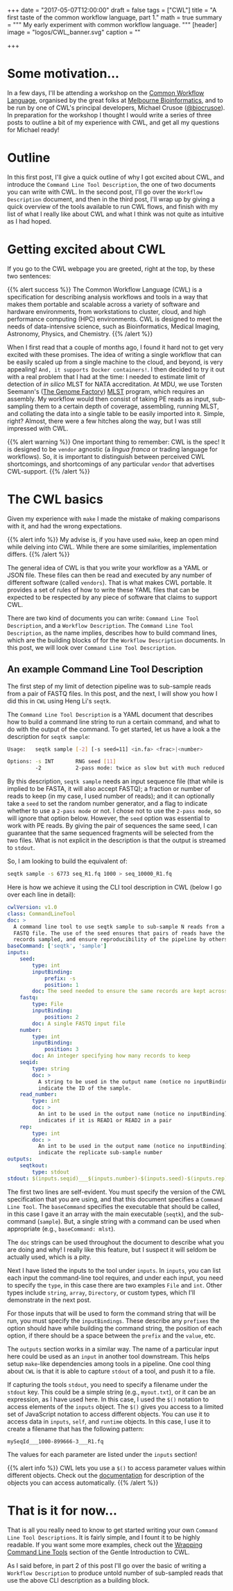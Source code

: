 +++
date = "2017-05-07T12:00:00"
draft = false
tags = ["CWL"]
title = "A first taste of the common workflow language, part 1."
math = true
summary = """
My early experiment with common workflow language.
"""
[header]
image = "logos/CWL_banner.svg"
caption = ""

+++

# Some motivation...

In a few days, I'll be attending a workshop on the 
[Common Workflow Language]((http://www.commonwl.org/)), organised by the
great folks at [Melbourne Bioinformatics]( http://www.melbournebioinformatics.org.au), 
and to be run by one of CWL's principal developers, Michael Crusoe
([@biocrusoe](https://twitter.com/biocrusoe)). In preparation for the workshop
I thought I would write a series of three posts to outline a bit of my
experience with CWL, and get all my questions for Michael ready!

# Outline

In this first post, I'll give a quick outline of why I got excited about
CWL, and introduce the `Command Line Tool Description`, the one of two
documents you can write with CWL. In the second post, I'll go over the 
`Workflow Description` document, and then in the third post, I'll 
wrap up by giving a quick overview of the tools available to run 
CWL flows, and finish with my list of what I really like 
about CWL and what I think was not quite as intuitive as I had hoped.

# Getting excited about CWL

If you go to the CWL webpage you are greeted, right at the top, by these two 
sentences:

{{% alert success %}}
The Common Workflow Language (CWL) is a specification for describing analysis workflows and tools in a way that makes them portable and scalable across a variety of software and hardware environments, from workstations to cluster, cloud, and high performance computing (HPC) environments. CWL is designed to meet the needs of data-intensive science, such as Bioinformatics, Medical Imaging, Astronomy, Physics, and Chemistry.
{{% /alert %}}

When I first read that a couple of months ago, I found it hard not to get 
very excited with these promises. The idea of 
writing a single workflow that can be easily scaled up from a single
machine to the cloud, and beyond, is very appealing! `And, it supports Docker
containers!`. I then decided to try it out 
with a real problem that I had at the time: I needed to estimate limit of 
detection of *in silico* MLST for NATA accreditation. At MDU, we use 
Torsten Seemann's ([The Genome Factory](https://thegenomefactory.blogspot.com.au/))
[MLST](https://github.com/tseemann/mlst) program, which requires an assembly.
My workflow would then consist of taking PE reads as input, sub-sampling 
them to a certain depth of coverage, assembling, running MLST, and collating
the data into a single table to be easily imported into `R`. Simple, right? 
Almost, there were a few hitches along the way, but I was still impressed 
with CWL.

{{% alert warning %}}
One important thing to remember: CWL is the spec! It is designed to be `vendor`
agnostic (a *lingua franca* or trading language for workflows). So, it is 
important to distinguish between perceived CWL shortcomings, and
shortcomings of any particular `vendor` that advertises CWL-support.
{{% /alert %}}

# The CWL basics

Given my experience with `make` I made the mistake of making comparisons with it, 
and had the wrong expectations. 

{{% alert info %}}
My advise is, if you have used `make`, keep an open mind while delving into CWL.
While there are some similarities, implementation differs.
{{% /alert %}}

The general idea of CWL is that you write your workflow as a YAML or JSON 
file. These files can then be read and executed by any number of 
different software (called `vendors`). That is what makes CWL portable.
It provides a set of rules of how to write these YAML files that 
can be expected to be respected by any piece of software that claims to 
support CWL.

There are two kind of documents you can write: `Command Line Tool
Description`, and a `Workflow Description`. The `Command Line Tool 
Description`, as the name implies, describes how to build 
command lines, which are the building blocks of for the `Workflow
Description` documents. In this post, we will look 
over `Command Line Tool Description`.

## An example Command Line Tool Description

The first step of my limit of detection pipeline was to sub-sample reads
from a pair of FASTQ files. In this post, and the next, I will show you
how I did this in `CWL` using Heng Li's `seqtk`. 

The `Command Line Tool Description` is a YAML document that describes how
to build a command line string to run a certain command, and what to do
with the output of the command. To get started, let us have a look a the
description for `seqtk sample`:

```bash
Usage:   seqtk sample [-2] [-s seed=11] <in.fa> <frac>|<number>

Options: -s INT       RNG seed [11]
         -2           2-pass mode: twice as slow but with much reduced memory
```

By this description, `seqtk sample` needs an input sequence file (that while 
is implied to be FASTA, it will also accept FASTQ); a fraction or number of
reads to keep (in my case, I used number of reads); and it can optionally
take a `seed` to set the random number generator, and a flag to indicate
whether to use a `2-pass mode` or not. I chose not to use the `2-pass mode`, 
so will ignore that option below. However, the `seed` option was essential
to work with PE reads. By giving the pair of sequences the same seed, I 
can guarantee that the same sequenced fragments will be selected from the
two files. What is not explicit in the description is that the output is 
streamed to `stdout`.

So, I am looking to build the equivalent of:

```bash
seqtk sample -s 6773 seq_R1.fq 1000 > seq_10000_R1.fq
```

Here is how we achieve it using the CLI tool description in CWL (below
I go over each line in detail):

```yaml
cwlVersion: v1.0
class: CommandLineTool
doc: >
  A command line tool to use seqtk sample to sub-sample N reads from a single
  FASTQ file. The use of the seed ensures that pairs of reads have the same
  records sampled, and ensure reproducibility of the pipeline by others.
baseCommand: ['seqtk', 'sample']
inputs:
    seed:
        type: int
        inputBinding:
            prefix: -s
            position: 1
        doc: The seed needed to ensure the same records are kept across PE files
    fastq:
        type: File
        inputBinding:
            position: 2
        doc: A single FASTQ input file
    number:
        type: int
        inputBinding:
            position: 3
        doc: An integer specifying how many records to keep
    seqid: 
        type: string
        doc: >
          A string to be used in the output name (notice no inputBinding) to 
          indicate the ID of the sample.
    read_number: 
        type: int
        doc: >
          An int to be used in the output name (notice no inputBinding) that 
          indicates if it is READ1 or READ2 in a pair
    rep: 
        type: int
        doc: >
          An int to be used in the output name (notice no inputBinding) to 
          indicate the replicate sub-sample number
outputs:
    seqtkout:
        type: stdout
stdout: $(inputs.seqid)___$(inputs.number)-$(inputs.seed)-$(inputs.rep)___R$(inputs.read_number).fq
```

The first two lines are self-evident. You must specify the version of the 
CWL specification that you are using, and that this document specifies a 
`Command Line Tool`. The `baseCommand` specifies the executable that 
should be called, in this case I gave it an array with the main executable
(`seqtk`), and the sub-command (`sample`). But, a single string with a 
command can be used when appropriate (e.g., `baseCommand: mlst`).

The `doc` strings can be used throughout the document to describe what you are
doing and why! I really like this feature, but I suspect it will seldom be 
actually used, which is a pity.

Next I have listed the inputs to the tool under `inputs`.
In `inputs`, you can list each input the command-line tool requires, and under
each input, you need to specify the `type`, in this case there are two
examples `File` and `int`. Other types include `string`, `array`, 
`Directory`, or custom types, which I'll demonstrate in the next post. 

For those inputs that will be used to form the command string that will 
be run, you must specify the `inputBindings`. These describe any 
`prefixes` the option should have while building the command string, 
the position of each option, if there should be a space between the `prefix`
and the `value`, etc.

The `outputs` section works in a similar way. The name of a particular input
here could be used as an `input` in another tool downstream. This helps setup
`make`-like dependencies among tools in a pipeline. One cool thing about `CWL`
is that it is able to capture `stdout` of a tool, and push it to a file.

If capturing the tools `stdout`, you need to specify a filename 
under the `stdout` key. This could be a simple string (e.g., `myout.txt`), 
or it can be an expression, as I have used here. In this case, I used the
`$()` notation to access elements of the `inputs` object. The `$()` gives you 
access to a limited set of JavaScript notation to access different objects.
You can use it to access data in `inputs`, `self`, and `runtime` objects. 
In this case, I use it to create a filename that has the following pattern:

```
mySeqId___1000-899666-3___R1.fq
```

The values for each parameter are listed under the `inputs` section!

{{% alert info %}}
CWL lets you use a `$()` to access parameter values within different
objects. Check out the
[documentation](http://www.commonwl.org/v1.0/Workflow.html) for description
of the objects you can access automatically.
{{% /alert %}}

# That is it for now...

That is all you really need to know to get started writing your own
`Command Line Tool Descriptions`. It is fairly simple, and I fount it to be
highly readable. If you want some more examples, check out the 
[Wrapping Command Line Tools](http://www.commonwl.org/v1.0/UserGuide.html#Wrapping_Command_Line_Tools) 
section of the Gentle Introduction to CWL.

As I said before, in part 2 of this post I'll go over the basic 
of writing a `Workflow Description` to produce untold number of
sub-sampled reads that use the above CLI description as a building
block.